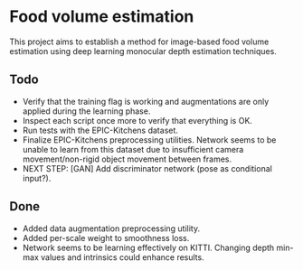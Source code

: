 # Food volume estimation
This project aims to establish a method for image-based food volume estimation
using deep learning monocular depth estimation techniques.

## Todo
- Verify that the training flag is working and augmentations are only
  applied during the learning phase.
- Inspect each script once more to verify that everything is OK.
- Run tests with the EPIC-Kitchens dataset.
- Finalize EPIC-Kitchens preprocessing utilities. Network seems to be unable
  to learn from this dataset due to insufficient camera movement/non-rigid 
  object movement between frames.
- NEXT STEP: [GAN] Add discriminator network (pose as conditional input?).

## Done
- Added data augmentation preprocessing utility.
- Added per-scale weight to smoothness loss.
- Network seems to be learning effectively on KITTI. 
  Changing depth min-max values and intrinsics could enhance results.

